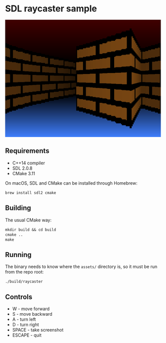 # SDL raycaster sample

![A screenshot of current gameplay](docs/screenshot.png)

## Requirements

 * C++14 compiler
 * SDL 2.0.8
 * CMake 3.11

On macOS, SDL and CMake can be installed through Homebrew:

    brew install sdl2 cmake

## Building

The usual CMake way:

    mkdir build && cd build
    cmake ..
    make

## Running

The binary needs to know where the `assets/` directory is, so it must be run
from the repo root:

    ./build/raycaster

## Controls

* W - move forward
* S - move backward
* A - turn left
* D - turn right
* SPACE - take screenshot
* ESCAPE - quit
